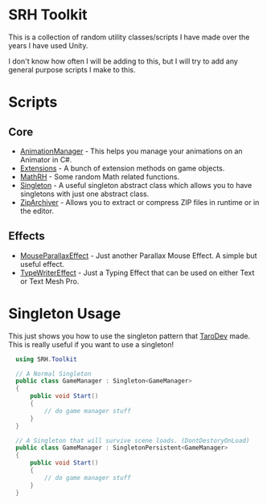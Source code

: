 # SRH Toolkit
This is a collection of random utility classes/scripts I have made over the years I have used Unity.

I don't know how often I will be adding to this, but I will try to add any general purpose scripts I make to this.

# Scripts
## Core
- [AnimationManager](https://github.com/SlushyRH/SRH-Toolkit/blob/master/Toolkit/Core/AnimationManager.cs) - This helps you manage your animations on an Animator in C#.
- [Extensions](https://github.com/SlushyRH/SRH-Toolkit/blob/master/Toolkit/Core/Extensions.cs) - A bunch of extension methods on game objects.
- [MathRH](https://github.com/SlushyRH/SRH-Toolkit/blob/master/Toolkit/Core/MathRH.cs) - Some random Math related functions.
- [Singleton](https://github.com/SlushyRH/SRH-Toolkit/blob/master/Toolkit/Core/Singleton.cs) - A useful singleton abstract class which allows you to have singletons with just one abstract class.
- [ZipArchiver](https://github.com/SlushyRH/SRH-Toolkit/blob/master/Toolkit/Core/ZipArchiver.cs) - Allows you to extract or compress ZIP files in runtime or in the editor.
## Effects
- [MouseParallaxEffect](https://github.com/SlushyRH/SRH-Toolkit/blob/master/Toolkit/Effects/MouseParallaxEffect.cs) - Just another Parallax Mouse Effect. A simple but useful effect.
- [TypeWriterEffect](https://github.com/SlushyRH/SRH-Toolkit/blob/master/Toolkit/Effects/TypeWriterEffect.cs) - Just a Typing Effect that can be used on either Text or Text Mesh Pro.

# Singleton Usage
This just shows you how to use the singleton pattern that [TaroDev](https://www.youtube.com/@Tarodev) made. This is really useful if you want to use a singleton!
```` C#
  using SRH.Toolkit

  // A Normal Singleton
  public class GameManager : Singleton<GameManager>
  {
      public void Start()
      {
          // do game manager stuff
      }
  }

  // A Singleton that will survive scene loads. (DontDestoryOnLoad)
  public class GameManager : SingletonPersistent<GameManager>
  {
      public void Start()
      {
          // do game manager stuff
      }
  }
````
